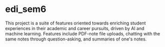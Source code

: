 # edi_sem6
This project is a suite of features oriented towards enriching student experiences in their academic and career pursuits, driven by AI and machine learning. Features include PDF-note file uploads, chatting with the same notes through question-asking, and summaries of one's notes.
